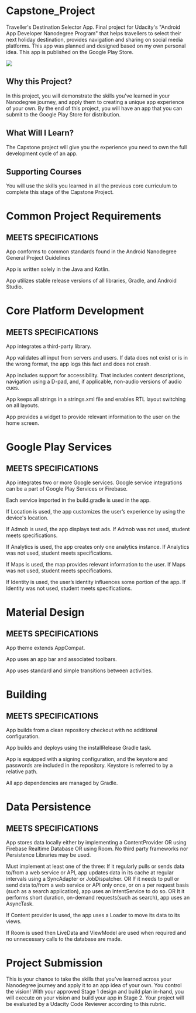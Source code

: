 # Capstone_Project
Traveller's Destination Selector App. Final project for Udacity's "Android App Developer Nanodegree Program" that helps travellers to select their next holiday destination, provides navigation and sharing on social media platforms. This app was planned and designed based on my own personal idea. This app is published on the Google Play Store.

![](spinmeto.gif)

## Why this Project?
In this project, you will demonstrate the skills you've learned in your Nanodegree journey, and apply them to creating a unique app experience of your own. By the end of this project, you will have an app that you can submit to the Google Play Store for distribution.

## What Will I Learn?
The Capstone project will give you the experience you need to own the full development cycle of an app.

## Supporting Courses
You will use the skills you learned in all the previous core curriculum to complete this stage of the Capstone Project.

# Common Project Requirements

## MEETS SPECIFICATIONS
App conforms to common standards found in the Android Nanodegree General Project Guidelines

App is written solely in the Java and Kotlin.

App utilizes stable release versions of all libraries, Gradle, and Android Studio.

# Core Platform Development

## MEETS SPECIFICATIONS
App integrates a third-party library.

App validates all input from servers and users. If data does not exist or is in the wrong format, the app logs this fact and does not crash.

App includes support for accessibility. That includes content descriptions, navigation using a D-pad, and, if applicable, non-audio versions of audio cues.

App keeps all strings in a strings.xml file and enables RTL layout switching on all layouts.

App provides a widget to provide relevant information to the user on the home screen.

# Google Play Services

## MEETS SPECIFICATIONS
App integrates two or more Google services. Google service integrations can be a part of Google Play Services or Firebase.

Each service imported in the build.gradle is used in the app.

If Location is used, the app customizes the user’s experience by using the device's location.

If Admob is used, the app displays test ads. If Admob was not used, student meets specifications.

If Analytics is used, the app creates only one analytics instance. If Analytics was not used, student meets specifications.

If Maps is used, the map provides relevant information to the user. If Maps was not used, student meets specifications.

If Identity is used, the user’s identity influences some portion of the app. If Identity was not used, student meets specifications.

# Material Design

## MEETS SPECIFICATIONS
App theme extends AppCompat.

App uses an app bar and associated toolbars.

App uses standard and simple transitions between activities.

# Building

## MEETS SPECIFICATIONS
App builds from a clean repository checkout with no additional configuration.

App builds and deploys using the installRelease Gradle task.

App is equipped with a signing configuration, and the keystore and passwords are included in the repository. Keystore is referred to by a relative path.

All app dependencies are managed by Gradle.

# Data Persistence

## MEETS SPECIFICATIONS
App stores data locally either by implementing a ContentProvider OR using Firebase Realtime Database OR using Room. No third party frameworks nor Persistence Libraries may be used.

Must implement at least one of the three:
If it regularly pulls or sends data to/from a web service or API, app updates data in its cache at regular intervals using a SyncAdapter or JobDispatcher.
OR
If it needs to pull or send data to/from a web service or API only once, or on a per request basis (such as a search application), app uses an IntentService to do so.
OR
It it performs short duration, on-demand requests(such as search), app uses an AsyncTask.

If Content provider is used, the app uses a Loader to move its data to its views.

If Room is used then LiveData and ViewModel are used when required and no unnecessary calls to the database are made.

# Project Submission
This is your chance to take the skills that you've learned across your Nanodegree journey and apply it to an app idea of your own. You control the vision!
With your approved Stage 1 design and build plan in-hand, you will execute on your vision and build your app in Stage 2.
Your project will be evaluated by a Udacity Code Reviewer according to this rubric.
